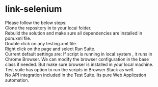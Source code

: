 # link-selenium
Please follow the below steps:<br />
Clone the repository in to your local folder.<br />
Rebuild the solution and make sure all dependencies are installed in pom.xml file.<br />
Double click on any testing.xml file.<br />
Right click on the page and select Run Suite.<br />
Current default settings are:
If script is running in local system , it runs in Chrome Browser. We can modify the browser configuration in the base class if needed. But make sure browser is installed in your local machine.<br />
Test suite has option to run the scripts in Browser Stack as well.<br />
No API integration included in the Test Suite. Its pure Web Application automation.<br />
